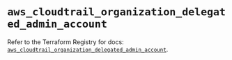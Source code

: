 # `aws_cloudtrail_organization_delegated_admin_account`

Refer to the Terraform Registry for docs: [`aws_cloudtrail_organization_delegated_admin_account`](https://registry.terraform.io/providers/hashicorp/aws/6.13.0/docs/resources/cloudtrail_organization_delegated_admin_account).
